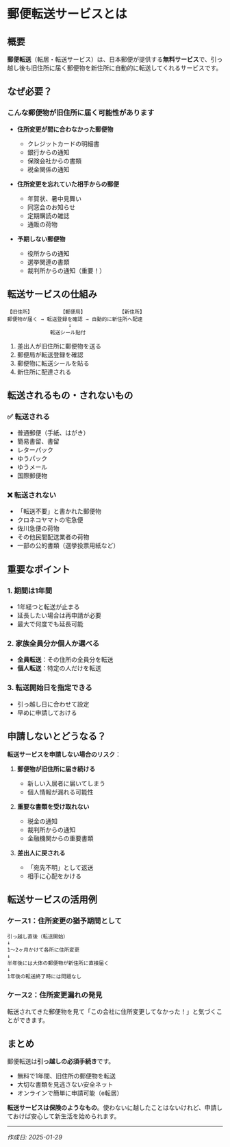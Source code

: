 # 郵便転送サービスとは

## 概要
**郵便転送**（転居・転送サービス）は、日本郵便が提供する**無料サービス**で、引っ越し後も旧住所に届く郵便物を新住所に自動的に転送してくれるサービスです。

## なぜ必要？

### こんな郵便物が旧住所に届く可能性があります
- **住所変更が間に合わなかった郵便物**
  - クレジットカードの明細書
  - 銀行からの通知
  - 保険会社からの書類
  - 税金関係の通知

- **住所変更を忘れていた相手からの郵便**
  - 年賀状、暑中見舞い
  - 同窓会のお知らせ
  - 定期購読の雑誌
  - 通販の荷物

- **予期しない郵便物**
  - 役所からの通知
  - 選挙関連の書類
  - 裁判所からの通知（重要！）

## 転送サービスの仕組み

```
【旧住所】         【郵便局】           【新住所】
郵便物が届く → 転送登録を確認 → 自動的に新住所へ配達
                    ↓
              転送シール貼付
```

1. 差出人が旧住所に郵便物を送る
2. 郵便局が転送登録を確認
3. 郵便物に転送シールを貼る
4. 新住所に配達される

## 転送されるもの・されないもの

### ✅ 転送される
- 普通郵便（手紙、はがき）
- 簡易書留、書留
- レターパック
- ゆうパック
- ゆうメール
- 国際郵便物

### ❌ 転送されない
- 「転送不要」と書かれた郵便物
- クロネコヤマトの宅急便
- 佐川急便の荷物
- その他民間配送業者の荷物
- 一部の公的書類（選挙投票用紙など）

## 重要なポイント

### 1. 期間は1年間
- 1年経つと転送が止まる
- 延長したい場合は再申請が必要
- 最大で何度でも延長可能

### 2. 家族全員分か個人か選べる
- **全員転送**：その住所の全員分を転送
- **個人転送**：特定の人だけを転送

### 3. 転送開始日を指定できる
- 引っ越し日に合わせて設定
- 早めに申請しておける

## 申請しないとどうなる？

**転送サービスを申請しない場合のリスク**：

1. **郵便物が旧住所に届き続ける**
   - 新しい入居者に届いてしまう
   - 個人情報が漏れる可能性

2. **重要な書類を受け取れない**
   - 税金の通知
   - 裁判所からの通知
   - 金融機関からの重要書類

3. **差出人に戻される**
   - 「宛先不明」として返送
   - 相手に心配をかける

## 転送サービスの活用例

### ケース1：住所変更の猶予期間として
```
引っ越し直後（転送開始）
↓
1〜2ヶ月かけて各所に住所変更
↓
半年後には大体の郵便物が新住所に直接届く
↓
1年後の転送終了時には問題なし
```

### ケース2：住所変更漏れの発見
転送されてきた郵便物を見て「この会社に住所変更してなかった！」と気づくことができます。

## まとめ

郵便転送は**引っ越しの必須手続き**です。
- 無料で1年間、旧住所の郵便物を転送
- 大切な書類を見逃さない安全ネット
- オンラインで簡単に申請可能（e転居）

**転送サービスは保険のようなもの**。使わないに越したことはないけれど、申請しておけば安心して新生活を始められます。

---
*作成日: 2025-01-29*